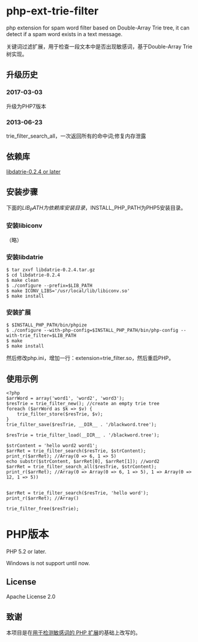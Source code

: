 php-ext-trie-filter
===================

php extension for spam word filter based on Double-Array Trie tree, it can detect if a spam word exists in a text message.

关键词过滤扩展，用于检查一段文本中是否出现敏感词，基于Double-Array Trie 树实现。

## 升级历史 
### 2017-03-03
升级为PHP7版本

### 2013-06-23
trie_filter_search_all，一次返回所有的命中词;修复内存泄露

## 依赖库

[libdatrie-0.2.4 or later](http://linux.thai.net/~thep/datrie/datrie.html)

## 安装步骤

下面的$LIB_PATH为依赖库安装目录，$INSTALL_PHP_PATH为PHP5安装目录。   

### 安装libiconv  
（略）

### 安装libdatrie
    $ tar zxvf libdatrie-0.2.4.tar.gz
    $ cd libdatrie-0.2.4
    $ make clean
    $ ./configure --prefix=$LIB_PATH
    $ make ICONV_LIBS='/usr/local/lib/libiconv.so'
    $ make install

### 安装扩展   
    $ $INSTALL_PHP_PATH/bin/phpize
    $ ./configure --with-php-config=$INSTALL_PHP_PATH/bin/php-config --with-trie_filter=$LIB_PATH
    $ make
    $ make install

然后修改php.ini，增加一行：extension=trie_filter.so，然后重启PHP。

## 使用示例
	<?php
	$arrWord = array('word1', 'word2', 'word3');
	$resTrie = trie_filter_new(); //create an empty trie tree
	foreach ($arrWord as $k => $v) {
    	trie_filter_store($resTrie, $v);
	}
	trie_filter_save($resTrie, __DIR__ . '/blackword.tree');

	$resTrie = trie_filter_load(__DIR__ . '/blackword.tree');

	$strContent = 'hello word2 word1';
	$arrRet = trie_filter_search($resTrie, $strContent);
	print_r($arrRet); //Array(0 => 6, 1 => 5)
	echo substr($strContent, $arrRet[0], $arrRet[1]); //word2
	$arrRet = trie_filter_search_all($resTrie, $strContent);
	print_r($arrRet); //Array(0 => Array(0 => 6, 1 => 5), 1 => Array(0 => 12, 1 => 5))
	

	$arrRet = trie_filter_search($resTrie, 'hello word');
	print_r($arrRet); //Array()

	trie_filter_free($resTrie);

# PHP版本

PHP 5.2 or later.

Windows is not support until now.

## License

Apache License 2.0

## 致谢

本项目是在[用于检测敏感词的 PHP 扩展](http://blog.anbutu.com/php/php-ext-trie-filter)的基础上改写的。

